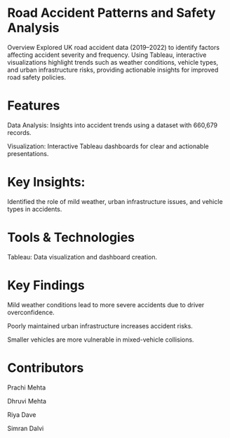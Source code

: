 # Road Accident Patterns and Safety Analysis
Overview
Explored UK road accident data (2019–2022) to identify factors affecting accident severity and frequency. Using Tableau, interactive visualizations highlight trends such as weather conditions, vehicle types, and urban infrastructure risks, providing actionable insights for improved road safety policies.

# Features
Data Analysis: Insights into accident trends using a dataset with 660,679 records.

Visualization: Interactive Tableau dashboards for clear and actionable presentations.

# Key Insights: 
Identified the role of mild weather, urban infrastructure issues, and vehicle types in accidents.

# Tools & Technologies
Tableau: Data visualization and dashboard creation.

# Key Findings
Mild weather conditions lead to more severe accidents due to driver overconfidence.

Poorly maintained urban infrastructure increases accident risks.

Smaller vehicles are more vulnerable in mixed-vehicle collisions.

# Contributors
Prachi Mehta

Dhruvi Mehta

Riya Dave

Simran Dalvi
